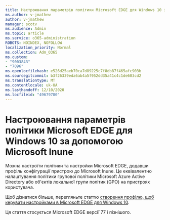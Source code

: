 ```yaml
---
title: Настроювання параметрів політики Microsoft EDGE для Windows 10 за допомогою Microsoft Inune
ms.author: v-jmathew
author: v-jmathew
manager: scotv
ms.audience: Admin
ms.topic: article
ms.service: o365-administration
ROBOTS: NOINDEX, NOFOLLOW
localization_priority: Normal
ms.collection: Adm_O365
ms.custom:
- "9003843"
- "7096"
ms.openlocfilehash: e526d25aeb70ca7d89225c7f8db87f465afc903b
ms.sourcegitcommit: b3f26339eda6ab4a5f952dd35a41c4c1de603cd2
ms.translationtype: MT
ms.contentlocale: uk-UA
ms.lasthandoff: 12/10/2020
ms.locfileid: "49679780"
---
```

# <a name="use-microsoft-intune-to-configure-microsoft-edge-policy-settings-for-windows-10"></a>Настроювання параметрів політики Microsoft EDGE для Windows 10 за допомогою Microsoft Inune

Можна настроїти політики та настройки Microsoft EDGE, додавши профіль конфігурації пристрою до Microsoft Inune. Це еквівалентно налаштування політики групової політики Microsoft Azure Active Directory або об'єктів локальної групи політик (GPO) на пристроях користувача.

Щоб дізнатися більше, перегляньте статтю [створення профілю, щоб керувати настройками в Microsoft EDGE для Windows 10](https://go.microsoft.com/fwlink/?linkid=2133700).

Ця стаття стосується Microsoft EDGE версії 77 і пізнішого.
